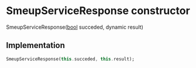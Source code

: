 


# SmeupServiceResponse constructor







SmeupServiceResponse([bool](https://api.flutter.dev/flutter/dart-core/bool-class.html) succeded, dynamic result)





## Implementation

```dart
SmeupServiceResponse(this.succeded, this.result);
```







